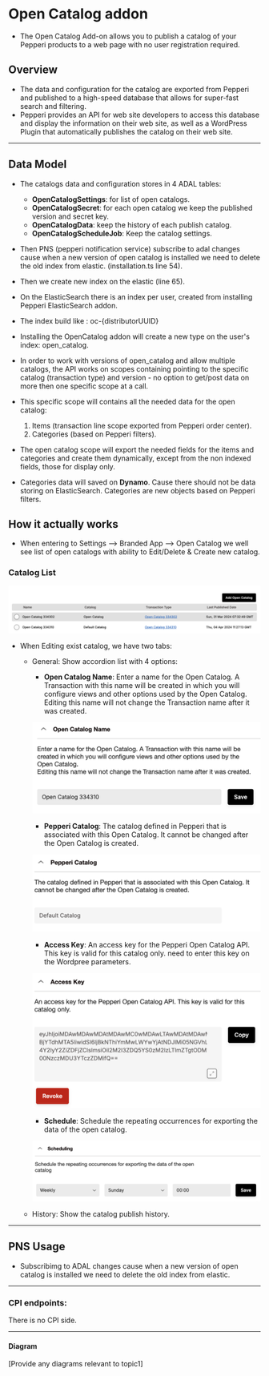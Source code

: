 # Open Catalog addon

- The Open Catalog Add-on allows you to publish a catalog of your Pepperi products to a web page with no user registration required.

## Overview

- The data and configuration for the catalog are exported from Pepperi and published to a high-speed database that allows for super-fast search and filtering.<br>
- Pepperi provides an API for web site developers to access this database and display the information on their web site, as well as a WordPress Plugin that automatically publishes the catalog on their web site.

---

## Data Model

- The catalogs data and configuration  stores in 4 ADAL tables:
    - **OpenCatalogSettings**: for list of open catalogs.
    - **OpenCatalogSecret**: for each open catalog we keep the published version and secret key.
    - **OpenCatalogData**: keep the history of each publish catalog.
    - **OpenCatalogScheduleJob**: Keep the catalog settings.

- Then PNS (pepperi notification service) subscribe to adal changes cause when a new version of open catalog is installed we need to delete the old index from elastic. (installation.ts line 54).

- Then we create new index on the elastic (line 65).

- On the ElasticSearch there is an index per user, created from installing Pepperi ElasticSearch addon.
- The index build like : oc-{distributorUUID}
- Installing the OpenCatalog addon will create a new type on the user's index: open_catalog.
- In order to work with versions of open_catalog and allow multiple catalogs, the API works on scopes containing pointing to the specific catalog (transaction type) and version - no option to get/post data on more then one specific scope at a call.
- This specific scope will contains all the needed data for the open catalog:
    1. Items (transaction line scope exported from Pepperi order center).
    2. Categories (based on Pepperi filters).
- The open catalog scope will export the needed fields for the items and categories and create them dynamically, except from the non indexed fields, those for display only.
- Categories data will saved on **Dynamo**. Cause there should not be data storing on ElasticSearch. Categories are new objects based on Pepperi filters.

## How it actually works

- When entering to Settings --> Branded App --> Open Catalog we well see list of open catalogs with ability to Edit/Delete & Create new catalog.

### Catalog List
![alt text](image.png)

- When Editing exist catalog, we have two tabs:

    - General: Show accordion list with 4 options:
        - **Open Catalog Name**: Enter a name for the Open Catalog. A Transaction with this name will be created in which you will configure views and other options used by the Open Catalog. Editing this name will not change the Transaction name after it was created.
        
        ![alt text](image-4.png)

        - **Pepperi Catalog**: The catalog defined in Pepperi that is associated with this Open Catalog. It cannot be changed after the Open Catalog is created.
        
        ![alt text](image-3.png)

        - **Access Key**:  An access key for the Pepperi Open Catalog API. This key is valid for this catalog only. need to enter this key on the Wordpree parameters.
        
        ![alt text](image-2.png)

        - **Schedule**: Schedule the repeating occurrences for exporting the data of the open catalog.

        ![alt text](image-1.png)
    - History: Show the catalog publish history.

---

## PNS Usage

- Subscribimg to ADAL changes cause when a new version of open catalog is installed we need to delete the old index from elastic.

___________________________________________________________
### CPI endpoints:

There is no CPI side.
_____________________________________________________________
#### Diagram

[Provide any diagrams relevant to topic1]
